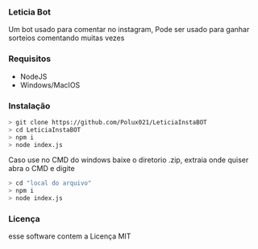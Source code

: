 ### Leticia Bot

Um bot usado para comentar no instagram, Pode ser usado para ganhar sorteios comentando muitas vezes


### Requisitos

- NodeJS
- Windows/MacIOS

### Instalação

```bash
> git clone https://github.com/Polux021/LeticiaInstaBOT
> cd LeticiaInstaBOT
> npm i
> node index.js
```

Caso use no CMD do windows baixe o diretorio .zip, extraia onde quiser
abra o CMD e digite

```bash
> cd "local do arquivo"
> npm i
> node index.js
```

### Licença

esse software contem a Licença MIT
